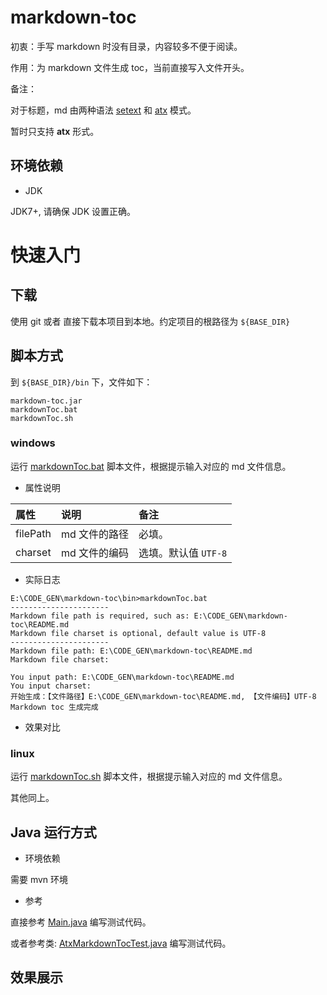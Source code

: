 # markdown-toc

初衷：手写 markdown 时没有目录，内容较多不便于阅读。

作用：为 markdown 文件生成 toc，当前直接写入文件开头。

备注：

对于标题，md 由两种语法 [setext](http://docutils.sourceforge.net/mirror/setext.html) 和 [atx](http://www.aaronsw.com/2002/atx/) 模式。

暂时只支持 **atx** 形式。

## 环境依赖

- JDK 

JDK7+, 请确保 JDK 设置正确。

# 快速入门

## 下载

使用 git 或者 直接下载本项目到本地。约定项目的根路径为 `${BASE_DIR}`

## 脚本方式

到 `${BASE_DIR}/bin` 下，文件如下：

```
markdown-toc.jar
markdownToc.bat
markdownToc.sh
```

### windows

运行 [markdownToc.bat](bin/markdownToc.bat) 脚本文件，根据提示输入对应的 md 文件信息。

- 属性说明

| 属性 | 说明 | 备注 | 
|:---|:---|:---|
| filePath | md 文件的路径 | 必填。|
| charset | md 文件的编码 | 选填。默认值 `UTF-8` |
 
- 实际日志

```
E:\CODE_GEN\markdown-toc\bin>markdownToc.bat
----------------------
Markdown file path is required, such as: E:\CODE_GEN\markdown-toc\README.md
Markdown file charset is optional, default value is UTF-8
----------------------
Markdown file path: E:\CODE_GEN\markdown-toc\README.md
Markdown file charset:

You input path: E:\CODE_GEN\markdown-toc\README.md
You input charset:
开始生成：【文件路径】E:\CODE_GEN\markdown-toc\README.md, 【文件编码】UTF-8
Markdown toc 生成完成
```

- 效果对比


### linux

运行 [markdownToc.sh](bin/markdownToc.sh) 脚本文件，根据提示输入对应的 md 文件信息。

其他同上。

## Java 运行方式

- 环境依赖 

需要 mvn 环境

- 参考

直接参考 [Main.java](src/main/java/com/github/houbb/markdown/toc/Main.java) 编写测试代码。

或者参考类: [AtxMarkdownTocTest.java](src/test/java/com/github/houbb/markdown/toc/core/impl/AtxMarkdownTocTest.java) 编写测试代码。

## 效果展示

